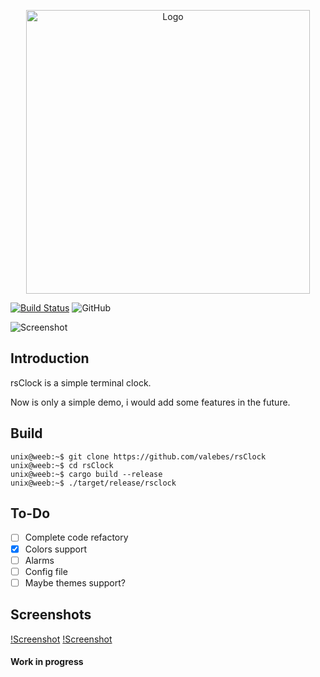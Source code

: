 <p align="center">
  <img alt="Logo" width="454" src="https://i.imgur.com/1TF28pq.png">
</p>

[![Build Status](https://travis-ci.org/valebes/rsClock.svg?branch=master)](https://travis-ci.org/valebes/rsClock)
![GitHub](https://img.shields.io/github/license/valebes/rsClock.svg)

![Screenshot](https://i.imgur.com/oyCXhXU.png)

## Introduction
rsClock is a simple terminal clock.

Now is only a simple demo, i would add some features in the future.

## Build
```console
unix@weeb:~$ git clone https://github.com/valebes/rsClock
unix@weeb:~$ cd rsClock
unix@weeb:~$ cargo build --release
unix@weeb:~$ ./target/release/rsclock
```
## To-Do
* [ ] Complete code refactory
* [x] Colors support 
* [ ] Alarms
* [ ] Config file
* [ ] Maybe themes support?
## Screenshots

[!Screenshot](https://i.imgur.com/EhrFUvk.png)
[!Screenshot](https://i.imgur.com/CuirrjG.png)

#### Work in progress
